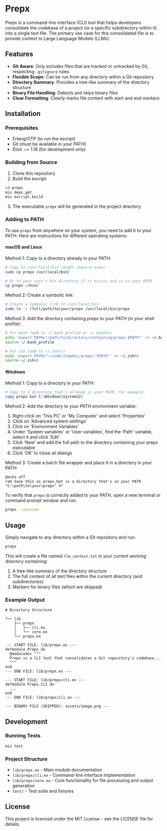 # Prepx

Prepx is a command-line interface (CLI) tool that helps developers consolidate the codebase of a project (or a specific subdirectory within it) into a single text file. The primary use case for this consolidated file is to provide context to Large Language Models (LLMs).

## Features

- **Git Aware**: Only includes files that are tracked or untracked by Git, respecting `.gitignore` rules
- **Flexible Scope**: Can be run from any directory within a Git repository
- **Directory Summary**: Provides a tree-like summary of the directory structure
- **Binary File Handling**: Detects and skips binary files
- **Clear Formatting**: Clearly marks file content with start and end markers

## Installation

### Prerequisites

- Erlang/OTP (to run the escript)
- Git (must be available in your PATH)
- Elixir ~> 1.18 (for development only)

### Building from Source

1. Clone this repository
2. Build the escript:

```bash
cd prepx
mix deps.get
mix escript.build
```

3. The executable `prepx` will be generated in the project directory

### Adding to PATH

To use `prepx` from anywhere on your system, you need to add it to your PATH. Here are instructions for different operating systems:

#### macOS and Linux

Method 1: Copy to a directory already in your PATH:

```bash
# Copy to /usr/local/bin (might require sudo)
sudo cp prepx /usr/local/bin/

# Or to your user's bin directory if it exists and is in your PATH
cp prepx ~/bin/
```

Method 2: Create a symbolic link:

```bash
# Create a symbolic link in /usr/local/bin
sudo ln -s /full/path/to/your/prepx /usr/local/bin/prepx
```

Method 3: Add the directory containing prepx to your PATH (in your shell profile):

```bash
# For bash (add to ~/.bash_profile or ~/.bashrc)
echo 'export PATH="/path/to/directory/containing/prepx:$PATH"' >> ~/.bash_profile
source ~/.bash_profile

# For zsh (add to ~/.zshrc)
echo 'export PATH="~/code/zimakki/prepx/:$PATH"' >> ~/.zshrc
source ~/.zshrc
```

#### Windows

Method 1: Copy to a directory in your PATH:

```powershell
# Copy to a directory that's already in your PATH, for example:
copy prepx.bat C:\Windows\System32\
```

Method 2: Add the directory to your PATH environment variable:

1. Right-click on 'This PC' or 'My Computer' and select 'Properties'
2. Click on 'Advanced system settings'
3. Click on 'Environment Variables'
4. Under 'System variables' or 'User variables', find the 'Path' variable, select it and click 'Edit'
5. Click 'New' and add the full path to the directory containing your prepx executable
6. Click 'OK' to close all dialogs

Method 3: Create a batch file wrapper and place it in a directory in your PATH:

```batch
@echo off
rem Save this as prepx.bat in a directory that's in your PATH
"C:\path\to\your\prepx" %*
```

To verify that `prepx` is correctly added to your PATH, open a new terminal or command prompt window and run:

```bash
prepx --version
```

## Usage

Simply navigate to any directory within a Git repository and run:

```bash
prepx
```

This will create a file named `llm_context.txt` in your current working directory containing:

1. A tree-like summary of the directory structure
2. The full content of all text files within the current directory (and subdirectories)
3. Markers for binary files (which are skipped)

### Example Output

```
# Directory Structure

└── lib
    ├── prepx
    │   ├── cli.ex
    │   └── core.ex
    └── prepx.ex

--- START FILE: lib/prepx.ex ---
defmodule Prepx do
  @moduledoc """
  Prepx is a CLI tool that consolidates a Git repository's codebase...
  """
end
--- END FILE: lib/prepx.ex ---

--- START FILE: lib/prepx/cli.ex ---
defmodule Prepx.CLI do
  ...
end
--- END FILE: lib/prepx/cli.ex ---

--- BINARY FILE (SKIPPED): assets/image.png ---
```

## Development

### Running Tests

```bash
mix test
```

### Project Structure

- `lib/prepx.ex` - Main module documentation
- `lib/prepx/cli.ex` - Command-line interface implementation
- `lib/prepx/core.ex` - Core functionality for file processing and output generation
- `test/` - Test suite and fixtures

## License

This project is licensed under the MIT License - see the LICENSE file for details.
